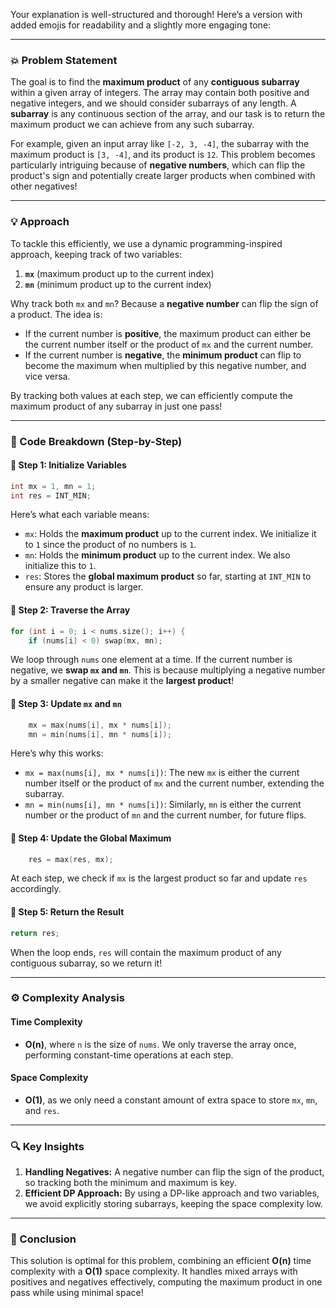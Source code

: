 Your explanation is well-structured and thorough! Here’s a version with added emojis for readability and a slightly more engaging tone:

---

### 💥 Problem Statement

The goal is to find the **maximum product** of any **contiguous subarray** within a given array of integers. The array may contain both positive and negative integers, and we should consider subarrays of any length. A **subarray** is any continuous section of the array, and our task is to return the maximum product we can achieve from any such subarray.

For example, given an input array like `[-2, 3, -4]`, the subarray with the maximum product is `[3, -4]`, and its product is `12`. This problem becomes particularly intriguing because of **negative numbers**, which can flip the product's sign and potentially create larger products when combined with other negatives!

---

### 💡 Approach

To tackle this efficiently, we use a dynamic programming-inspired approach, keeping track of two variables:
1. **`mx`** (maximum product up to the current index)
2. **`mn`** (minimum product up to the current index)

Why track both `mx` and `mn`? Because a **negative number** can flip the sign of a product. The idea is:
- If the current number is **positive**, the maximum product can either be the current number itself or the product of `mx` and the current number.
- If the current number is **negative**, the **minimum product** can flip to become the maximum when multiplied by this negative number, and vice versa.

By tracking both values at each step, we can efficiently compute the maximum product of any subarray in just one pass!

---

### 📝 Code Breakdown (Step-by-Step)

#### 🔹 Step 1: Initialize Variables

```cpp
int mx = 1, mn = 1;
int res = INT_MIN;
```

Here’s what each variable means:
- `mx`: Holds the **maximum product** up to the current index. We initialize it to `1` since the product of no numbers is `1`.
- `mn`: Holds the **minimum product** up to the current index. We also initialize this to `1`.
- `res`: Stores the **global maximum product** so far, starting at `INT_MIN` to ensure any product is larger.

#### 🔹 Step 2: Traverse the Array

```cpp
for (int i = 0; i < nums.size(); i++) {
    if (nums[i] < 0) swap(mx, mn);
```

We loop through `nums` one element at a time. If the current number is negative, we **swap `mx` and `mn`**. This is because multiplying a negative number by a smaller negative can make it the **largest product**!

#### 🔹 Step 3: Update `mx` and `mn`

```cpp
    mx = max(nums[i], mx * nums[i]);
    mn = min(nums[i], mn * nums[i]);
```

Here’s why this works:
- `mx = max(nums[i], mx * nums[i])`: The new `mx` is either the current number itself or the product of `mx` and the current number, extending the subarray.
- `mn = min(nums[i], mn * nums[i])`: Similarly, `mn` is either the current number or the product of `mn` and the current number, for future flips.

#### 🔹 Step 4: Update the Global Maximum

```cpp
    res = max(res, mx);
```

At each step, we check if `mx` is the largest product so far and update `res` accordingly.

#### 🔹 Step 5: Return the Result

```cpp
return res;
```

When the loop ends, `res` will contain the maximum product of any contiguous subarray, so we return it!

---

### ⚙️ Complexity Analysis

#### Time Complexity
- **O(n)**, where `n` is the size of `nums`. We only traverse the array once, performing constant-time operations at each step.

#### Space Complexity
- **O(1)**, as we only need a constant amount of extra space to store `mx`, `mn`, and `res`.

---

### 🔍 Key Insights

1. **Handling Negatives:** A negative number can flip the sign of the product, so tracking both the minimum and maximum is key.
2. **Efficient DP Approach:** By using a DP-like approach and two variables, we avoid explicitly storing subarrays, keeping the space complexity low.

---

### 🎉 Conclusion

This solution is optimal for this problem, combining an efficient **O(n)** time complexity with a **O(1)** space complexity. It handles mixed arrays with positives and negatives effectively, computing the maximum product in one pass while using minimal space!

